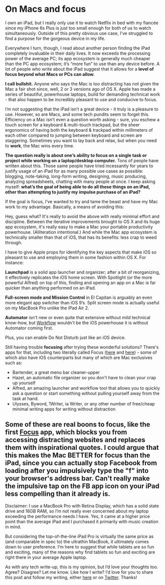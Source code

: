 # On Macs and focus
I own an iPad, but I really only use it to watch Netflix in bed with my fiancée since my iPhone 6s Plus is just too small enough for both of us to watch simultaneously. Outside of this pretty obvious use case, I’ve struggled to find a purpose for the gorgeous device in my life.

Everywhere I turn, though, I read about another person finding the iPad completely invaluable in their daily lives. It now exceeds the processing power of the average PC; its app ecosystem is generally much cheaper than the PC app ecosystem; it’s “more fun” to use than any device before. A lot of people who write about the iPad suggest that it allows for a **level of focus beyond what Macs or PCs can allow**. 

**I call bullshit.** Anyone who says the Mac is too distracting has not given the Mac a fair shot since, well, 2 or 3 versions ago of OS X. Apple has made a series of beautiful, powerhouse laptops, build for demanding technical work - that also happen to be incredibly pleasant to use and conducive to focus.

I’m not suggesting that the iPad isn’t a great device - it truly is a pleasure to use. However, so are Macs, and some tech pundits seem to forget this. Efficiency on a Mac isn’t even a question worth asking - sure, you eschew a touch screen for a keyboard & multi-touch trackpad, but the sheer ergonomics of having both the keyboard & trackpad within millimeters of each other compared to jumping between keyboard and screen are staggering. Sometimes you want to lay back and relax, but when you need to **work**, the Mac wins every time. 

**The question really is about one’s ability to focus on a single task or project while working on a laptop/desktop computer.** Tons of people have written about this. Those same people have tried incessantly for years to justify usage of an iPad for as many possible use cases as possible: blogging, note-taking, long-form writing, designing, music producing, analyzing spreadsheets, chatting with many people at once. I keep asking myself: **what’s the goal of being able to do all these things on an iPad, other than attempting to justify my impulse purchase of an iPad?** 

If the goal is focus, I’ve wanted to try and tame the beast and have my Mac work to my advantage. Basically, a means of avoiding this:
![]()

Hey, guess what? It's really to avoid the above with really minimal effort and discipline. Between the iterative improvements brought to OS X and its huge app ecosystem, it's really easy to make a Mac your portable productivity powerhouse. (Alliteration intentional.) And while the Mac app ecosystem is technically smaller than that of iOS, that has its benefits: less crap to weed through. 

I have to give Apple props for identifying the key aspects that make iOS so pleasant to use and employing them in some fashion within OS X. For instance:

**Launchpad** is a solid app launcher and organizer; after a bit of reorganizing, it effectively replicates the iOS home screen. With Spotlight (or the more powerful Alfred) on top of this, finding and opening an app on a Mac is far quicker than anything performed on an iPad.
![]()

**Full-screen mode and Mission Control** in El Capitan is arguably an even more elegant app switcher than iOS 9’s. Split screen mode is actually useful on my MacBook Pro unlike the iPad Air 2.
![]()

**Automator** isn't new or even quite that extensive without mild technical know-how, but [Workflow][1] wouldn't be the iOS powerhouse it is without Automator coming first. 

Plus, you can enable Do Not Disturb just like an iOS device.

Still having trouble **focusing** after trying these wonderful solutions? There's apps for that, including two literally called Focus ([here][2] and [here][3]) - some of which also have iOS counterparts but many of which are Mac exclusives such as:
- Bartender, a great menu bar cleaner-upper
- Hazel, an automatic file organizer so you don't have to clean your crap up yourself 
- Alfred, an amazing launcher and workflow tool that allows you to quickly ask a question or start something without pulling yourself away from the task at hand. 
- Ulysses, Byword, 1Writer, ia Writer, or any other number of free/cheap minimal writing apps for writing without distraction

Some of these are real boons to focus, like the first [Focus][4] app, which blocks you from accessing distracting websites and replaces them with inspirational quotes. I could argue that this makes the Mac BETTER for focus than the iPad, since you can actually stop Facebook from loading after you impulsively type the "f" into your browser's address bar. Can't really make the impulsive tap on the FB app icon on your iPad less compelling than it already is. 
---- 
Disclaimer: I use a MacBook Pro with Retina Display, which has a solid state drive and 16GB RAM, so I’m not really ever concerned about my laptop exceeding the performance needs I have. Yes, it came at a higher price point than the average iPad and I purchased it primarily with music creation in mind. 

But considering the top-of-the-line iPad Pro is virtually the same price as (and comparable in spec to) the ultrathin MacBook, it ultimately comes down to user preference. I’m here to suggest that while tablets are so fun and exciting, many of the reasons why find tablets so fun and exciting are right there in your average Apple laptop.

As with any tech write-up, this is my opinion, but I’d love your thoughts too. Agree? Disagree? Let me know. Like how I write? I’d love for you to share this post and follow my writing, either [here][5] or on [Twitter][6]. Thanks!

[1]:	http://workflow.is
[2]:	http://heyfocus.com
[3]:	http://focusapp.com
[4]:	http://heyfocus.com
[5]:	http://brandonlucasgreen.com
[6]:	http://twitter.com/sphmrs

